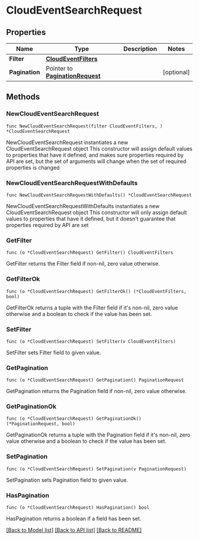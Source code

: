 # CloudEventSearchRequest

## Properties

Name | Type | Description | Notes
------------ | ------------- | ------------- | -------------
**Filter** | [**CloudEventFilters**](CloudEventFilters.md) |  | 
**Pagination** | Pointer to [**PaginationRequest**](PaginationRequest.md) |  | [optional] 

## Methods

### NewCloudEventSearchRequest

`func NewCloudEventSearchRequest(filter CloudEventFilters, ) *CloudEventSearchRequest`

NewCloudEventSearchRequest instantiates a new CloudEventSearchRequest object
This constructor will assign default values to properties that have it defined,
and makes sure properties required by API are set, but the set of arguments
will change when the set of required properties is changed

### NewCloudEventSearchRequestWithDefaults

`func NewCloudEventSearchRequestWithDefaults() *CloudEventSearchRequest`

NewCloudEventSearchRequestWithDefaults instantiates a new CloudEventSearchRequest object
This constructor will only assign default values to properties that have it defined,
but it doesn't guarantee that properties required by API are set

### GetFilter

`func (o *CloudEventSearchRequest) GetFilter() CloudEventFilters`

GetFilter returns the Filter field if non-nil, zero value otherwise.

### GetFilterOk

`func (o *CloudEventSearchRequest) GetFilterOk() (*CloudEventFilters, bool)`

GetFilterOk returns a tuple with the Filter field if it's non-nil, zero value otherwise
and a boolean to check if the value has been set.

### SetFilter

`func (o *CloudEventSearchRequest) SetFilter(v CloudEventFilters)`

SetFilter sets Filter field to given value.


### GetPagination

`func (o *CloudEventSearchRequest) GetPagination() PaginationRequest`

GetPagination returns the Pagination field if non-nil, zero value otherwise.

### GetPaginationOk

`func (o *CloudEventSearchRequest) GetPaginationOk() (*PaginationRequest, bool)`

GetPaginationOk returns a tuple with the Pagination field if it's non-nil, zero value otherwise
and a boolean to check if the value has been set.

### SetPagination

`func (o *CloudEventSearchRequest) SetPagination(v PaginationRequest)`

SetPagination sets Pagination field to given value.

### HasPagination

`func (o *CloudEventSearchRequest) HasPagination() bool`

HasPagination returns a boolean if a field has been set.


[[Back to Model list]](../README.md#documentation-for-models) [[Back to API list]](../README.md#documentation-for-api-endpoints) [[Back to README]](../README.md)


